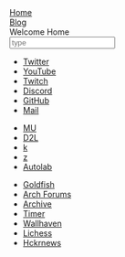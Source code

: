 <head>
  <meta charset="UTF-8">
  <link rel="stylesheet" type="text/css" href="style.css">
  <title>time to open twitter...</title>
  <link rel="shortcut icon" href="favicon.ico">
</head>
<body>
  <div id="sitelinks">
    <a href="index.html">Home</a><br>
	<a href="blog/blogindex.html">Blog</a>
  </div>
  <div id=stripe>
    <div id="Title">Welcome Home</div>
    <input id="searchbox" placeholder="type" type="text">
    <ul>
      <li><a href="https://twitter.com/">Twitter</a></li>
      <li><a href="https://www.youtube.com/">YouTube</a></li>
      <li><a href="https://www.twitch.tv/colew_picaro">Twitch</a></li>
      <li><a href="https://discordapp.com/channels/@me">Discord</a></li>
      <li><a href="https://www.github.com">GitHub</a></li>
      <li><a href="https://www.gmail.com">Mail</a></li>
    </ul>
    <ul>
      <li><a href="https://my5.millersville.edu">MU</a></li>
      <li><a href="https://millersville.desire2learn.com/d2l/home">D2L</a></li>
      <li><a href="https://cs.millersville.edu/~wkillian">k</a></li>
      <li><a href="https://cs.millersville.edu/~gzoppetti">z</a></li>
      <li><a href="https://autolab.millersville.edu">Autolab</a></li>
    </ul>
    <ul>
      <li><a href="https://www.mtggoldfish.com/">Goldfish</a></li>
      <li><a href="https://bbs.archlinux.org/">Arch Forums</a></li>
      <li><a href="https://www.archive.org/">Archive</a></li>
      <li><a href="https://www.cstimer.net/">Timer</a></li>
      <li><a href="https://alpha.wallhaven.cc">Wallhaven</a></li>
      <li><a href="https://lichess.org">Lichess</a></li>
      <li><a href="https://hckrnews.com/">Hckrnews</a></li>
    </ul>
</body>
<script src="search.js" type="text/javascript"></script>


